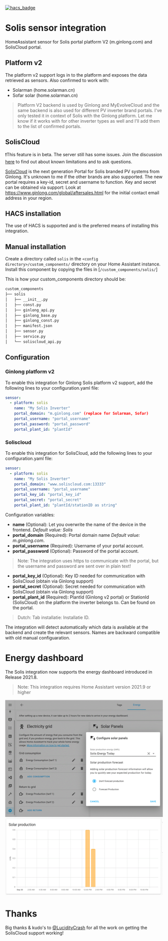 [![hacs_badge](https://img.shields.io/badge/HACS-Default-41BDF5.svg?style=for-the-badge)](https://github.com/hacs/integration)

# Solis sensor integration
HomeAssistant sensor for Solis portal platform V2 (m.ginlong.com) and SolisCloud portal. 

## Platform v2
The platform v2 support logs in to the platform and exposes the data retrieved as sensors.
Also confirmed to work with:
* Solarman (home.solarman.cn)
* Sofar solar (home.solarman.cn)

> Platform V2 backend is used by Ginlong and MyEvolveCloud and the same backend is also used for different PV inverter brand portals. I've only tested it in context of Solis with the Ginlong platform. Let me know if it works with for other inverter types as well and I'll add them to the list of confirmed portals.

## SolisCloud
❗This feature is in beta. The server still has some issues. Join the discussion [here](https://github.com/hultenvp/solis-sensor/discussions/71) to find out about known limitations and to ask questions.

[SolisCloud](https://www.soliscloud.com/) is the next generation Portal for Solis branded PV systems from Ginlong. It's unknown to me if the other brands are also supported.
The new portal requires a key-id, secret and username to function.
Key and secret can be obtained via support: Look at https://www.ginlong.com/global/aftersales.html for the initial contact email address in your region.

## HACS installation

The use of HACS is supported and is the preferred means of installing this integration.

## Manual installation

Create a directory called `solis` in the `<config directory>/custom_components/` directory on your Home Assistant instance.
Install this component by copying the files in [`/custom_components/solis/`]

This is how your custom_components directory should be:
```bash
custom_components
├── solis
│   ├── __init__.py
│   ├── const.py
│   ├── ginlong_api.py
│   ├── ginlong_base.py
│   ├── ginlong_const.py
│   ├── manifest.json
│   ├── sensor.py
│   ├── service.py
│   └── soliscloud_api.py
```

## Configuration

### Ginlong platform v2
To enable this integration for Ginlong Solis platform v2 support, add the following lines to your configuration.yaml file:

``` YAML
sensor:
  - platform: solis
    name: "My Solis Inverter"
    portal_domain: "m.ginlong.com" (replace for Solarman, Sofar)
    portal_username: "portal_username"
    portal_password: "portal_password"
    portal_plant_id: "plantId"
```
### Soliscloud
To enable this integration for SolisCloud, add the following lines to your configuration.yaml file:

``` YAML
sensor:
  - platform: solis
    name: "My Solis Inverter"
    portal_domain: "www.soliscloud.com:13333"
    portal_username: "portal_username"
    portal_key_id: "portal_key_id"
    portal_secret: "portal_secret"
    portal_plant_id: "plantId/stationID as string"
```

Configuration variables:

* **name** (Optional): Let you overwrite the name of the device in the frontend. *Default value: Solis*
* **portal_domain** (Required): Portal domain name *Default value: m.ginlong.com*. 
* **portal_username** (Required): Username of your portal account.
* **portal_password** (Optional): Password of the portal account. 
> Note: The integration uses https to communicate with the portal, but the username and password are sent over in plain text!
* **portal_key_id** (Optional): Key ID needed for communication with SolisCloud (obtain via Ginlong support)
* **portal_secret** (Optional): Secret needed for communication with SolisCloud (obtain via Ginlong support)
* **portal_plant_id** (Required): PlantId (Ginlong v2 portal) or StationId (SolisCloud) on the platform the inverter belongs to. Can be found on the portal.
> Dutch: Tab installatie: Installatie ID. 

The integration will detect automatically which data is available at the backend and create the relevant sensors. Names are backward compatible with old manual configuaration.

# Energy dashboard
The Solis integration now supports the energy dashboard introduced in Release 2021.8. 
> Note: This integration requires Home Assistant version 2021.9 or higher

![dashboard integration](./image/energy_dashboard_integration.GIF)
![energy production](./image/solar_production_energy_dashboard.GIF)

# Thanks
Big thanks & kudo's to [@LucidityCrash](https://github.com/LucidityCrash) for all the work on getting the SolisCloud support working!
